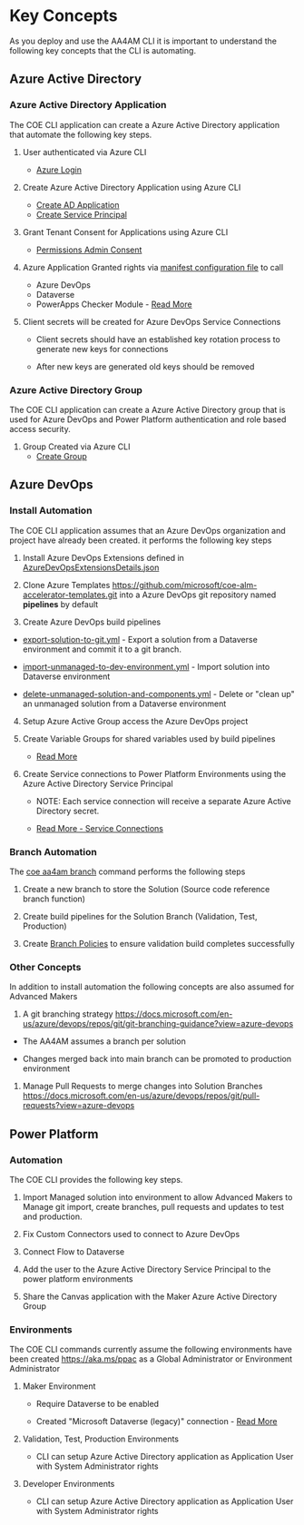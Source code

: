 # Key Concepts

As you deploy and use the AA4AM CLI it is important to understand the following key concepts that the CLI is automating.

## Azure Active Directory 

### Azure Active Directory Application

The COE CLI application can create a Azure Active Directory application that automate the following key steps.

1. User authenticated via Azure CLI
   - [Azure Login](https://docs.microsoft.com/en-us/cli/azure/reference-index?view=azure-cli-latest#az_login)

2. Create Azure Active Directory Application using Azure CLI
   - [Create AD Application](https://docs.microsoft.com/en-us/cli/azure/ad/app?view=azure-cli-latest#az_ad_app_create)
   - [Create Service Principal](https://docs.microsoft.com/en-us/cli/azure/ad/sp?view=azure-cli-latest#az_ad_sp_create)

3. Grant Tenant Consent for Applications using Azure CLI
   - [Permissions Admin Consent](https://docs.microsoft.com/en-us/cli/azure/ad/app/permission?view=azure-cli-latest#az_ad_app_permission_admin_consent)

4. Azure Application Granted rights via [manifest configuration file](../../config/manifest.json) to call
   - Azure DevOps
   - Dataverse
   - PowerApps Checker Module - [Read More](https://docs.microsoft.com/en-us/powershell/powerapps/get-started-powerapps-checker?view=pa-ps-latest)

5. Client secrets will be created for Azure DevOps Service Connections

   - Client secrets should have an established key rotation process to generate new keys for connections

   - After new keys are generated old keys should be removed

### Azure Active Directory Group

The COE CLI application can create a Azure Active Directory group that is used for Azure DevOps and Power Platform authentication and role based access security.

1. Group Created via Azure CLI
   - [Create Group](https://docs.microsoft.com/en-us/cli/azure/ad/group?view=azure-cli-latest#az_ad_group_create)

## Azure DevOps

### Install Automation

The COE CLI application assumes that an Azure DevOps organization and project have already been created. it performs the following key steps

1. Install Azure DevOps Extensions defined in [AzureDevOpsExtensionsDetails.json](../../config/AzureDevOpsExtensionsDetails.json)

2. Clone Azure Templates https://github.com/microsoft/coe-alm-accelerator-templates.git into a Azure DevOps git repository named **pipelines** by default

3. Create Azure DevOps build pipelines
  
- [export-solution-to-git.yml](https://github.com/microsoft/coe-alm-accelerator-templates/blob/main/Pipelines/export-solution-to-git.yml) - Export a solution from a Dataverse environment and commit it to a git branch.

- [import-unmanaged-to-dev-environment.yml](https://github.com/microsoft/coe-alm-accelerator-templates/blob/main/Pipelines/import-unmanaged-to-dev-environment.yml) - Import solution into Dataverse environment

- [delete-unmanaged-solution-and-components.yml](https://github.com/microsoft/coe-alm-accelerator-templates/blob/main/Pipelines/delete-unmanaged-solution-and-components.yml) - Delete or "clean up" an unmanaged solution from a Dataverse environment

4. Setup Azure Active Group access the Azure DevOps project

5. Create Variable Groups for shared variables used by build pipelines 

   - [Read More](https://docs.microsoft.com/en-us/azure/devops/pipelines/library/variable-groups?view=azure-devops&tabs=yaml)

6. Create Service connections to Power Platform Environments using the Azure Active Directory Service Principal

   - NOTE: Each service connection will receive a separate Azure Active Directory secret.

   - [Read More - Service Connections](https://docs.microsoft.com/en-us/azure/devops/pipelines/library/service-endpoints?view=azure-devops&tabs=yaml)

### Branch Automation

The [coe aa4am branch](./maker-setup.md#create-solution-branch) command performs the following steps

1. Create a new branch to store the Solution (Source code reference branch function)

1. Create build pipelines for the Solution Branch (Validation, Test, Production)

1. Create [Branch Policies](https://docs.microsoft.com/en-us/azure/devops/repos/git/branch-policies-overview?view=azure-devops) to ensure validation build completes successfully

### Other Concepts

In addition to install automation the following concepts are also assumed for Advanced Makers

1. A git branching strategy https://docs.microsoft.com/en-us/azure/devops/repos/git/git-branching-guidance?view=azure-devops

  - The AA4AM assumes a branch per solution

  - Changes merged back into main branch can be promoted to production environment

1. Manage Pull Requests to merge changes into Solution Branches https://docs.microsoft.com/en-us/azure/devops/repos/git/pull-requests?view=azure-devops

## Power Platform

### Automation

The COE CLI provides the following key steps.

1. Import Managed solution into environment to allow Advanced Makers to Manage git import, create branches, pull requests and updates to test and production.

2. Fix Custom Connectors used to connect to Azure DevOps

3. Connect Flow to Dataverse

4. Add the user to the Azure Active Directory Service Principal to the power platform environments

5. Share the Canvas application with the Maker Azure Active Directory Group

### Environments

The COE CLI commands currently assume the following environments have been created https://aka.ms/ppac as a Global Administrator or Environment Administrator

1. Maker Environment

   - Require Dataverse to be enabled

   - Created "Microsoft Dataverse (legacy)" connection - [Read More](./before-you-start.md#maker-environment-common-data-service)

2. Validation, Test, Production Environments

   - CLI can setup Azure Active Directory application as Application User with System Administrator rights

3. Developer Environments

   - CLI can setup Azure Active Directory application as Application User with System Administrator rights